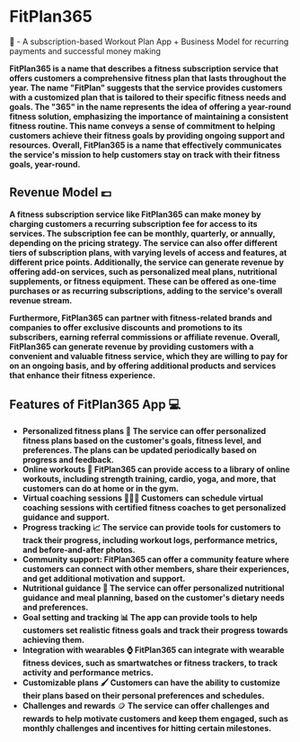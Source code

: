 # FitPlan365
🔱 - A subscription-based Workout Plan App + Business Model for recurring payments and successful money making

**FitPlan365 is a name that describes a fitness subscription service that offers customers a comprehensive fitness plan that lasts throughout the year. The name "FitPlan" suggests that the service provides customers with a customized plan that is tailored to their specific fitness needs and goals. The "365" in the name represents the idea of offering a year-round fitness solution, emphasizing the importance of maintaining a consistent fitness routine. This name conveys a sense of commitment to helping customers achieve their fitness goals by providing ongoing support and resources. Overall, FitPlan365 is a name that effectively communicates the service's mission to help customers stay on track with their fitness goals, year-round.**

## Revenue Model 💷

**A fitness subscription service like FitPlan365 can make money by charging customers a recurring subscription fee for access to its services. The subscription fee can be monthly, quarterly, or annually, depending on the pricing strategy. The service can also offer different tiers of subscription plans, with varying levels of access and features, at different price points. Additionally, the service can generate revenue by offering add-on services, such as personalized meal plans, nutritional supplements, or fitness equipment. These can be offered as one-time purchases or as recurring subscriptions, adding to the service's overall revenue stream.**

**Furthermore, FitPlan365 can partner with fitness-related brands and companies to offer exclusive discounts and promotions to its subscribers, earning referral commissions or affiliate revenue. Overall, FitPlan365 can generate revenue by providing customers with a convenient and valuable fitness service, which they are willing to pay for on an ongoing basis, and by offering additional products and services that enhance their fitness experience.**

## Features of FitPlan365 App 💻

- **Personalized fitness plans 📅 The service can offer personalized fitness plans based on the customer's goals, fitness level, and preferences. The plans can be updated periodically based on progress and feedback.**
- **Online workouts 📱 FitPlan365 can provide access to a library of online workouts, including strength training, cardio, yoga, and more, that customers can do at home or in the gym.**
- **Virtual coaching sessions 👨🏻‍🏫 Customers can schedule virtual coaching sessions with certified fitness coaches to get personalized guidance and support.**
- **Progress tracking 📈 The service can provide tools for customers to track their progress, including workout logs, performance metrics, and before-and-after photos.**
- **Community support: FitPlan365 can offer a community feature where customers can connect with other members, share their experiences, and get additional motivation and support.**
- **Nutritional guidance 🍇 The service can offer personalized nutritional guidance and meal planning, based on the customer's dietary needs and preferences.**
- **Goal setting and tracking 📊 The app can provide tools to help customers set realistic fitness goals and track their progress towards achieving them.**
- **Integration with wearables ⌚ FitPlan365 can integrate with wearable fitness devices, such as smartwatches or fitness trackers, to track activity and performance metrics.**
- **Customizable plans 🖌 Customers can have the ability to customize their plans based on their personal preferences and schedules.**
- **Challenges and rewards** 🪙 **The service can offer challenges and rewards to help motivate customers and keep them engaged, such as monthly challenges and incentives for hitting certain milestones.**
